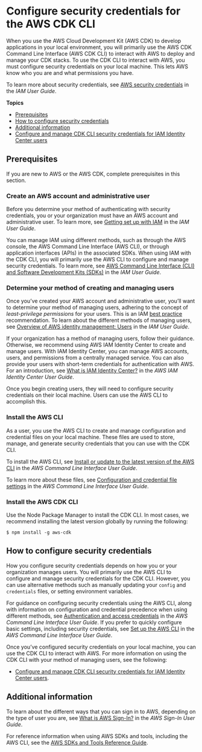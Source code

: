 # Configure security credentials for the AWS CDK CLI<a name="configure-access"></a>

When you use the AWS Cloud Development Kit \(AWS CDK\) to develop applications in your local environment, you will primarily use the AWS CDK Command Line Interface \(AWS CDK CLI\) to interact with AWS to deploy and manage your CDK stacks\. To use the CDK CLI to interact with AWS, you must configure security credentials on your local machine\. This lets AWS know who you are and what permissions you have\.

To learn more about security credentials, see [AWS security credentials](https://docs.aws.amazon.com/IAM/latest/UserGuide/security-creds.html) in the *IAM User Guide*\.

**Topics**
+ [Prerequisites](#configure-access-prerequisites)
+ [How to configure security credentials](#configure-access-how)
+ [Additional information](#configure-access-info)
+ [Configure and manage CDK CLI security credentials for IAM Identity Center users](configure-access-sso.md)

## Prerequisites<a name="configure-access-prerequisites"></a>

If you are new to AWS or the AWS CDK, complete prerequisites in this section\.

### Create an AWS account and administrative user<a name="configure-access-prerequisites-account"></a>

Before you determine your method of authenticating with security credentials, you or your organization must have an AWS account and administrative user\. To learn more, see [Getting set up with IAM](https://docs.aws.amazon.com/IAM/latest/UserGuide/getting-set-up.html) in the *IAM User Guide*\.

You can manage IAM using different methods, such as through the AWS console, the AWS Command Line Interface \(AWS CLI\), or through application interfaces \(APIs\) in the associated SDKs\. When using IAM with the CDK CLI, you will primarily use the AWS CLI to configure and manage security credentials\. To learn more, see [AWS Command Line Interface \(CLI\) and Software Development Kits \(SDKs\)](https://docs.aws.amazon.com/IAM/latest/UserGuide/management_methods.html#management-method-cli-sdk) in the *IAM User Guide*\.

### Determine your method of creating and managing users<a name="configure-access-prerequisites-method"></a>

Once you’ve created your AWS account and administrative user, you’ll want to determine your method of managing users, adhering to the concept of *least\-privilege permissions* for your users\. This is an IAM [best practice](https://docs.aws.amazon.com/IAM/latest/UserGuide/best-practices.html) recommendation\. To learn about the different methods of managing users, see [Overview of AWS identity management: Users](https://docs.aws.amazon.com/IAM/latest/UserGuide/introduction_identity-management.html) in the *IAM User Guide*\.

If your organization has a method of managing users, follow their guidance\. Otherwise, we recommend using AWS IAM Identity Center to create and manage users\. With IAM Identity Center, you can manage AWS accounts, users, and permissions from a centrally managed service\. You can also provide your users with short\-term credentials for authentication with AWS\. For an introduction, see [What is IAM Identity Center?](https://docs.aws.amazon.com/singlesignon/latest/userguide/what-is.html) in the *AWS IAM Identity Center User Guide*\.

Once you begin creating users, they will need to configure security credentials on their local machine\. Users can use the AWS CLI to accomplish this\.

### Install the AWS CLI<a name="configure-access-prerequisites-cli"></a>

As a user, you use the AWS CLI to create and manage configuration and credential files on your local machine\. These files are used to store, manage, and generate security credentials that you can use with the CDK CLI\.

To install the AWS CLI, see [Install or update to the latest version of the AWS CLI](https://docs.aws.amazon.com/cli/latest/userguide/getting-started-install.html) in the *AWS Command Line Interface User Guide*\.

To learn more about these files, see [Configuration and credential file settings](https://docs.aws.amazon.com/cli/latest/userguide/cli-configure-files.html) in the *AWS Command Line Interface User Guide*\.

### Install the AWS CDK CLI<a name="configure-access-prerequisites-cdk"></a>

Use the Node Package Manager to install the CDK CLI\. In most cases, we recommend installing the latest version globally by running the following:

```
$ npm install -g aws-cdk
```

## How to configure security credentials<a name="configure-access-how"></a>

How you configure security credentials depends on how you or your organization manages users\. You will primarily use the AWS CLI to configure and manage security credentials for the CDK CLI\. However, you can use alternative methods such as manually updating your `config` and `credentials` files, or setting environment variables\.

For guidance on configuring security credentials using the AWS CLI, along with information on configuration and credential precedence when using different methods, see [Authentication and access credentials](https://docs.aws.amazon.com/cli/latest/userguide/cli-chap-authentication.html) in the *AWS Command Line Interface User Guide*\. If you prefer to quickly configure basic settings, including security credentials, see [Set up the AWS CLI](https://docs.aws.amazon.com/cli/latest/userguide/getting-started-quickstart.html) in the *AWS Command Line Interface User Guide*\.

Once you’ve configured security credentials on your local machine, you can use the CDK CLI to interact with AWS\. For more information on using the CDK CLI with your method of managing users, see the following:
+ [Configure and manage CDK CLI security credentials for IAM Identity Center users](configure-access-sso.md)\.

## Additional information<a name="configure-access-info"></a>

To learn about the different ways that you can sign in to AWS, depending on the type of user you are, see [What is AWS Sign\-In?](https://docs.aws.amazon.com/signin/latest/userguide/what-is-sign-in.html) in the *AWS Sign\-In User Guide*\.

For reference information when using AWS SDKs and tools, including the AWS CLI, see the [AWS SDKs and Tools Reference Guide](https://docs.aws.amazon.com/sdkref/latest/guide/overview.html)\.